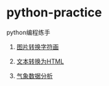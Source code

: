 # python-practice
python编程练手

1. [图片转换字符画](https://github.com/tfcx-th/python-practice/tree/master/pic_to_char)

2. [文本转换为HTML](https://github.com/tfcx-th/python-practice/tree/master/txt_to_html)

3. [气象数据分析](https://github.com/tfcx-th/python-practice/tree/master/weather-data-analysis)
